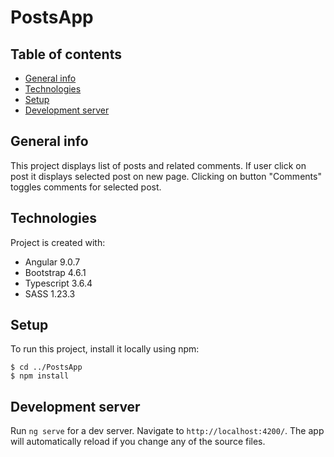 # PostsApp

## Table of contents

* [General info](#general-info)
* [Technologies](#technologies)
* [Setup](#setup)
* [Development server](#development-server)

## General info

This project displays list of posts and related comments. If user click on post it displays selected post on new page.
Clicking on button "Comments" toggles comments for selected post.

## Technologies

Project is created with:

* Angular 9.0.7
* Bootstrap 4.6.1
* Typescript 3.6.4
* SASS 1.23.3

## Setup

To run this project, install it locally using npm:

```
$ cd ../PostsApp
$ npm install
```

## Development server

Run `ng serve` for a dev server. Navigate to `http://localhost:4200/`. The app will automatically reload if you change any of the source files.
